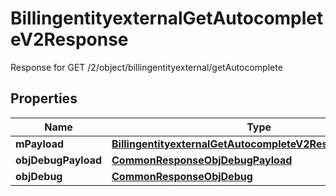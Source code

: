 

# BillingentityexternalGetAutocompleteV2Response

Response for GET /2/object/billingentityexternal/getAutocomplete

## Properties

| Name | Type | Description | Notes |
|------------ | ------------- | ------------- | -------------|
|**mPayload** | [**BillingentityexternalGetAutocompleteV2ResponseMPayload**](BillingentityexternalGetAutocompleteV2ResponseMPayload.md) |  |  |
|**objDebugPayload** | [**CommonResponseObjDebugPayload**](CommonResponseObjDebugPayload.md) |  |  [optional] |
|**objDebug** | [**CommonResponseObjDebug**](CommonResponseObjDebug.md) |  |  [optional] |



